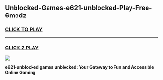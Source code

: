 
## Unblocked-Games-e621-unblocked-Play-Free-6medz
<h3>
<a href="https://premium76.site?title=e621-unblocked&ref=12A">CLICK TO PLAY</a></h3>
<hr>

<h3>
<a href="https://premium76.site?title=e621-unblocked&ref=12A">CLICK 2 PLAY</a>
  
</h3>

<a href="https://premium76.site?title=e621-unblocked&ref=12A"><img src="https://clearcache.store/games.png"></a>


**e621-unblocked games unblocked: Your Gateway to Fun and Accessible Online Gaming**
